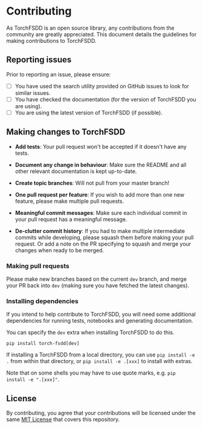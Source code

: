 # Contributing

As TorchFSDD is an open source library, any contributions from the community are greatly appreciated. This document details the guidelines for making contributions to TorchFSDD.

## Reporting issues

Prior to reporting an issue, please ensure:

- [ ] You have used the search utility provided on GitHub issues to look for similar issues.
- [ ] You have checked the documentation (for the version of TorchFSDD you are using).
- [ ] You are using the latest version of TorchFSDD (if possible).

## Making changes to TorchFSDD

- **Add tests**: Your pull request won't be accepted if it doesn't have any tests.

- **Document any change in behaviour**: Make sure the README and all other relevant documentation is kept up-to-date.

- **Create topic branches**: Will not pull from your master branch!

- **One pull request per feature**: If you wish to add more than one new feature, please make multiple pull requests.

- **Meaningful commit messages**: Make sure each individual commit in your pull request has a meaningful message.

- **De-clutter commit history**: If you had to make multiple intermediate commits while developing, please squash them before making your pull request.
  Or add a note on the PR specifying to squash and merge your changes when ready to be merged.

### Making pull requests

Please make new branches based on the current `dev` branch, and merge your PR back into `dev` (making sure you have fetched the latest changes).

### Installing dependencies

If you intend to help contribute to TorchFSDD, you will need some additional dependencies for running tests, notebooks and generating documentation.

You can specify the `dev` extra when installing TorchFSDD to do this.

```console
pip install torch-fsdd[dev]
```

If installing a TorchFSDD from a local directory, you can use `pip install -e .` from within that directory, or `pip install -e .[xxx]` to install with extras.

Note that on some shells you may have to use quote marks, e.g. `pip install -e ".[xxx]"`.

## License

By contributing, you agree that your contributions will be licensed under the same [MIT License](/LICENSE) that covers this repository.
